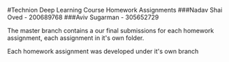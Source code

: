 #Technion Deep Learning Course Homework Assignments
###Nadav Shai Oved - 200689768
###Aviv Sugarman - 305652729

The master branch contains a our final submissions for each homework assignment, each assignment in it's own folder.

Each homework assignment was developed under it's own branch
